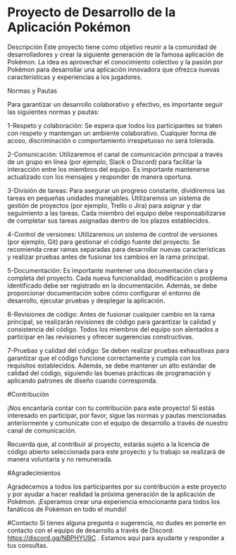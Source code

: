 # Proyecto de Desarrollo de la Aplicación Pokémon

Descripción
Este proyecto tiene como objetivo reunir a la comunidad de desarrolladores y crear la siguiente generación de la famosa aplicación de Pokémon. La idea es aprovechar el conocimiento colectivo y la pasión por Pokémon para desarrollar una aplicación innovadora que ofrezca nuevas características y experiencias a los jugadores.

Normas y Pautas

Para garantizar un desarrollo colaborativo y efectivo, es importante seguir las siguientes normas y pautas:

1-Respeto y colaboración: Se espera que todos los participantes se traten con respeto y mantengan un ambiente colaborativo. Cualquier forma de acoso, discriminación o comportamiento irrespetuoso no será tolerada.

2-Comunicación: Utilizaremos el canal de comunicación principal a través de un grupo en línea (por ejemplo, Slack o Discord) para facilitar la interacción entre los miembros del equipo. Es importante mantenerse actualizado con los mensajes y responder de manera oportuna.

3-División de tareas: Para asegurar un progreso constante, dividiremos las tareas en pequeñas unidades manejables. Utilizaremos un sistema de gestión de proyectos (por ejemplo, Trello o Jira) para asignar y dar seguimiento a las tareas. Cada miembro del equipo debe responsabilizarse de completar sus tareas asignadas dentro de los plazos establecidos.

4-Control de versiones: Utilizaremos un sistema de control de versiones (por ejemplo, Git) para gestionar el código fuente del proyecto. Se recomienda crear ramas separadas para desarrollar nuevas características y realizar pruebas antes de fusionar los cambios en la rama principal.

5-Documentación: Es importante mantener una documentación clara y completa del proyecto. Cada nueva funcionalidad, modificación o problema identificado debe ser registrado en la documentación. Además, se debe proporcionar documentación sobre cómo configurar el entorno de desarrollo, ejecutar pruebas y desplegar la aplicación.

6-Revisiones de código: Antes de fusionar cualquier cambio en la rama principal, se realizarán revisiones de código para garantizar la calidad y consistencia del código. Todos los miembros del equipo son alentados a participar en las revisiones y ofrecer sugerencias constructivas.

7-Pruebas y calidad del código: Se deben realizar pruebas exhaustivas para garantizar que el código funcione correctamente y cumpla con los requisitos establecidos. Además, se debe mantener un alto estándar de calidad del código, siguiendo las buenas prácticas de programación y aplicando patrones de diseño cuando corresponda.

#Contribución

¡Nos encantaría contar con tu contribución para este proyecto! Si estás interesado en participar, por favor, sigue las normas y pautas mencionadas anteriormente y comunícate con el equipo de desarrollo a través de nuestro canal de comunicación.

Recuerda que, al contribuir al proyecto, estarás sujeto a la licencia de código abierto seleccionada para este proyecto y tu trabajo se realizará de manera voluntaria y no remunerada.

#Agradecimientos

Agradecemos a todos los participantes por su contribución a este proyecto y por ayudar a hacer realidad la próxima generación de la aplicación de Pokémon. ¡Esperamos crear una experiencia emocionante para todos los fanáticos de Pokémon en todo el mundo!

#Contacto
Si tienes alguna pregunta o sugerencia, no dudes en ponerte en contacto con el equipo de desarrollo a través de 
Discord: https://discord.gg/NBPHYU9C
. Estamos aquí para ayudarte y responder a tus consultas.
